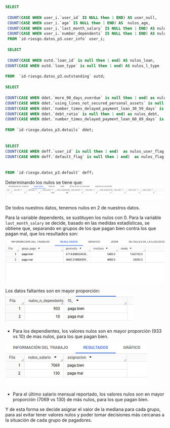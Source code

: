 ```sql
SELECT 

 COUNT(CASE WHEN user_i.`user_id` IS NULL then 1 END) AS user_null,
 COUNT(CASE WHEN user_i.`age` IS NULL then 1 END) AS  nulos_age,
 COUNT(CASE WHEN user_i.`last_month_salary` IS NULL then 1 END) AS nulos_salario,
 COUNT(CASE WHEN user_i.`number_dependents` IS NULL then 1 END) AS nulos_n_dependents
 FROM `id-riesgo.datos_p3.user_info` user_i; 

 SELECT 

 COUNT(CASE WHEN outd.`loan_id` is null then 1 end) AS nulos_loan,
COUNT(CASE WHEN outd.`loan_type` is null then 1 end) AS nulos_l_type

FROM  `id-riesgo.datos_p3.outstanding` outd;

SELECT

COUNT(CASE WHEN ddet.`more_90_days_overdue` is null then 1 end) as nulos_more90,	
COUNT(CASE WHEN ddet.`using_lines_not_secured_personal_assets` is null then 1 end) as nulos_lines,	
COUNT(CASE WHEN ddet.`number_times_delayed_payment_loan_30_59_days` is null then 1 end) as nulos_number30_59,	
COUNT(CASE WHEN ddet.`debt_ratio` is null then 1 end) as nulos_debt,
COUNT(CASE WHEN ddet.`number_times_delayed_payment_loan_60_89_days` is null then 1 end) as nulos_60_89

FROM `id-riesgo.datos_p3.details` ddet;


SELECT
COUNT(CASE WHEN deff.`user_id` is null then 1 end)  as nulos_user_flag,
COUNT(CASE WHEN deff.`default_flag` is null then 1 end)  as nulos_flag	


FROM `id-riesgo.datos_p3.default` deff;

```

Determinando los nulos se tiene que:
![alt text](/Imagenes/image.png)

De todos nuestros datos, tenemos nulos en 2 de nuestros datos.

Para la variable dependents, se sustituyen los nulos con 0.
Para la variable `last_month_salary` se decide, basado en las medidas estadísticas, se obtiene que, separando en grupos de los que pagan bien contra los que pagan mal, que los resultados son:

![alt text](/Imagenes/image-1.png)

Los datos faltantes son en mayor proporción:
![alt text](/Imagenes/image-3.png)

* Para los dependientes, los valores nulos son en mayor proporción (933 vs 10) de mas nulos, para los que pagan bien.

![alt text](/Imagenes/image-2.png)
* Para el último salario mensual reportado, los valores nulos son en mayor proporción (7069 vs 130) de más nulos, para los que pagan bien.

Y de esta forma se decide asignar el valor de la mediana para cada grupo, para así evitar tener valores nulos y poder tomar decisiones más cercanas a la situación de cada grupo de pagadores. 